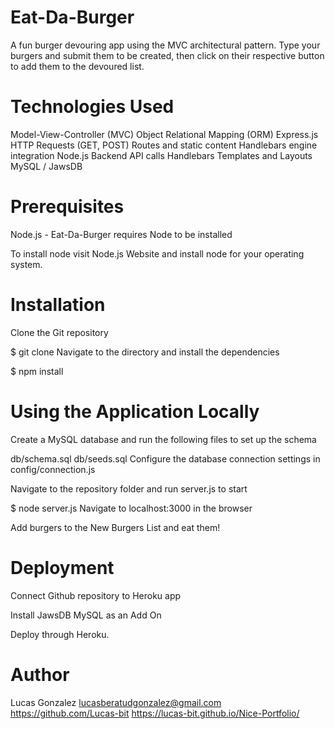 # Eat-Da-Burger
A fun burger devouring app using the MVC architectural pattern. Type your burgers and submit them to be created, then click on their respective button to add them to the devoured list. 

# Technologies Used
Model-View-Controller (MVC)
Object Relational Mapping (ORM)
Express.js
HTTP Requests (GET, POST)
Routes and static content
Handlebars engine integration
Node.js
Backend API calls
Handlebars Templates and Layouts
MySQL / JawsDB

# Prerequisites
Node.js - Eat-Da-Burger requires Node to be installed

To install node visit Node.js Website and install node for your operating system.

# Installation
Clone the Git repository

$ git clone <repo>
Navigate to the directory and install the dependencies

$ npm install

# Using the Application Locally
Create a MySQL database and run the following files to set up the schema

db/schema.sql
db/seeds.sql
Configure the database connection settings in config/connection.js

Navigate to the repository folder and run server.js to start

$ node server.js
Navigate to localhost:3000 in the browser

Add burgers to the New Burgers List and eat them!

# Deployment
Connect Github repository to Heroku app

Install JawsDB MySQL as an Add On 

Deploy through Heroku.

# Author 
Lucas Gonzalez lucasberatudgonzalez@gmail.com https://github.com/Lucas-bit https://lucas-bit.github.io/Nice-Portfolio/
